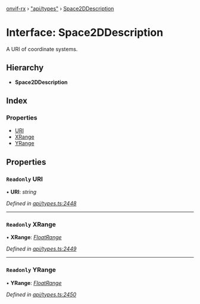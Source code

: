 [onvif-rx](../README.md) › ["api/types"](../modules/_api_types_.md) › [Space2DDescription](_api_types_.space2ddescription.md)

# Interface: Space2DDescription

A URI of coordinate systems.

## Hierarchy

* **Space2DDescription**

## Index

### Properties

* [URI](_api_types_.space2ddescription.md#readonly-uri)
* [XRange](_api_types_.space2ddescription.md#readonly-xrange)
* [YRange](_api_types_.space2ddescription.md#readonly-yrange)

## Properties

### `Readonly` URI

• **URI**: *string*

*Defined in [api/types.ts:2448](https://github.com/patrickmichalina/onvif-rx/blob/3e9b152/src/api/types.ts#L2448)*

___

### `Readonly` XRange

• **XRange**: *[FloatRange](_api_types_.floatrange.md)*

*Defined in [api/types.ts:2449](https://github.com/patrickmichalina/onvif-rx/blob/3e9b152/src/api/types.ts#L2449)*

___

### `Readonly` YRange

• **YRange**: *[FloatRange](_api_types_.floatrange.md)*

*Defined in [api/types.ts:2450](https://github.com/patrickmichalina/onvif-rx/blob/3e9b152/src/api/types.ts#L2450)*
